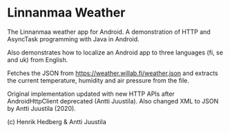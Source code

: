 # Linnanmaa Weather

The Linnanmaa weather app for Android. A demonstration of HTTP and AsyncTask programming with Java in Android.

Also demonstrates how to localize an Android app to three languages (fi, se and uk) from English.

Fetches the JSON from https://weather.willab.fi/weather.json and extracts the current temperature, humidity and air pressure from the file.

Original implementation updated with new HTTP APIs after AndroidHttpClient deprecated (Antti Juustila). Also changed XML to JSON by Antti Juustila (2020).

(c) Henrik Hedberg & Antti Juustila
